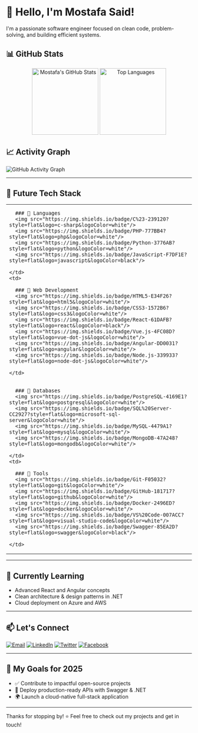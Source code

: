 # 👋 Hello, I'm Mostafa Said!

I'm a passionate software engineer focused on clean code, problem-solving, and building efficient systems.

## 📊 GitHub Stats

<p align="center">
  <img src="https://github-readme-stats.vercel.app/api?username=Mostafa-SAID7&show_icons=true&theme=tokyonight" alt="Mostafa's GitHub Stats" height="180"/>
  <img src="https://github-readme-stats.vercel.app/api/top-langs/?username=Mostafa-SAID7&layout=compact&theme=tokyonight" alt="Top Languages" height="180"/>
</p>

## 📈 Activity Graph

![GitHub Activity Graph](https://github-readme-activity-graph.vercel.app/graph?username=Mostafa-SAID7&theme=github-compact)

---

## 🧊 Future Tech Stack

<table>
  <tr>
    <td>

      ### 🧊 Languages  
      <img src="https://img.shields.io/badge/C%23-239120?style=flat&logo=c-sharp&logoColor=white"/>
      <img src="https://img.shields.io/badge/PHP-777BB4?style=flat&logo=php&logoColor=white"/>
      <img src="https://img.shields.io/badge/Python-3776AB?style=flat&logo=python&logoColor=white"/>
      <img src="https://img.shields.io/badge/JavaScript-F7DF1E?style=flat&logo=javascript&logoColor=black"/>

    </td>
    <td>

      ### 🧊 Web Development  
      <img src="https://img.shields.io/badge/HTML5-E34F26?style=flat&logo=html5&logoColor=white"/>
      <img src="https://img.shields.io/badge/CSS3-1572B6?style=flat&logo=css3&logoColor=white"/>
      <img src="https://img.shields.io/badge/React-61DAFB?style=flat&logo=react&logoColor=black"/>
      <img src="https://img.shields.io/badge/Vue.js-4FC08D?style=flat&logo=vue-dot-js&logoColor=white"/>
      <img src="https://img.shields.io/badge/Angular-DD0031?style=flat&logo=angular&logoColor=white"/>
      <img src="https://img.shields.io/badge/Node.js-339933?style=flat&logo=node-dot-js&logoColor=white"/>

    </td>
  </tr>
  <tr>
    <td>

      ### 🧊 Databases  
      <img src="https://img.shields.io/badge/PostgreSQL-4169E1?style=flat&logo=postgresql&logoColor=white"/>
      <img src="https://img.shields.io/badge/SQL%20Server-CC2927?style=flat&logo=microsoft-sql-server&logoColor=white"/>
      <img src="https://img.shields.io/badge/MySQL-4479A1?style=flat&logo=mysql&logoColor=white"/>
      <img src="https://img.shields.io/badge/MongoDB-47A248?style=flat&logo=mongodb&logoColor=white"/>

    </td>
    <td>

      ### 🧊 Tools  
      <img src="https://img.shields.io/badge/Git-F05032?style=flat&logo=git&logoColor=white"/>
      <img src="https://img.shields.io/badge/GitHub-181717?style=flat&logo=github&logoColor=white"/>
      <img src="https://img.shields.io/badge/Docker-2496ED?style=flat&logo=docker&logoColor=white"/>
      <img src="https://img.shields.io/badge/VS%20Code-007ACC?style=flat&logo=visual-studio-code&logoColor=white"/>
      <img src="https://img.shields.io/badge/Swagger-85EA2D?style=flat&logo=swagger&logoColor=black"/>

    </td>
  </tr>
</table>



---

## 🌱 Currently Learning

- Advanced React and Angular concepts  
- Clean architecture & design patterns in .NET  
- Cloud deployment on Azure and AWS

---

## 📫 Let's Connect

[![Email](https://img.shields.io/badge/Email-D14836?style=flat&logo=gmail&logoColor=white)](mailto:mostafa.said@example.com)
[![LinkedIn](https://img.shields.io/badge/LinkedIn-0A66C2?style=flat&logo=linkedin&logoColor=white)](https://www.linkedin.com/in/mostafa-said/)
[![Twitter](https://img.shields.io/badge/Twitter-1DA1F2?style=flat&logo=twitter&logoColor=white)](https://twitter.com/Mostafa_SAID7)
[![Facebook](https://img.shields.io/badge/Facebook-1877F2?style=flat&logo=facebook&logoColor=white)](https://www.facebook.com/profile.php?id=100067794330732)

---

## 🎯 My Goals for 2025

- ✅ Contribute to impactful open-source projects  
- 🚀 Deploy production-ready APIs with Swagger & .NET  
- 🌍 Launch a cloud-native full-stack application

---

Thanks for stopping by! ⭐ Feel free to check out my projects and get in touch!
